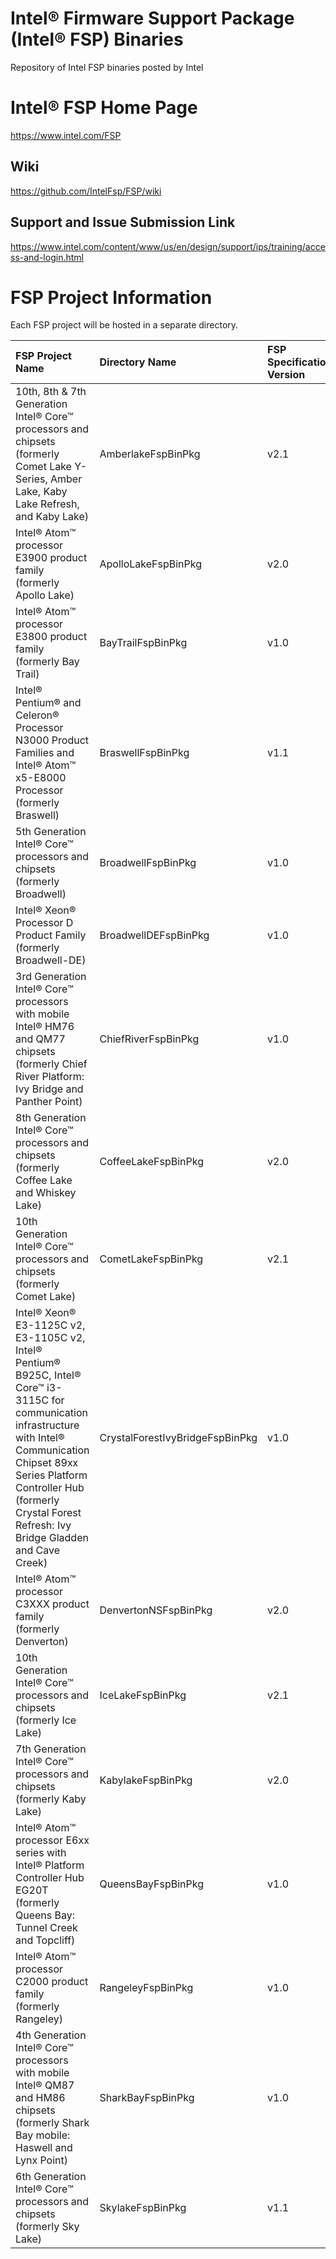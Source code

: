 # Intel® Firmware Support Package (Intel® FSP) Binaries
Repository of Intel FSP binaries posted by Intel

# Intel® FSP Home Page
<https://www.intel.com/FSP>

## Wiki
<https://github.com/IntelFsp/FSP/wiki>

## Support and Issue Submission Link
<https://www.intel.com/content/www/us/en/design/support/ips/training/access-and-login.html>

# FSP Project Information
Each FSP project will be hosted in a separate directory.

FSP Project Name | Directory Name | FSP Specification Version
:--------------- | :------------- | :------------------------
10th, 8th & 7th Generation Intel® Core™ processors and chipsets (formerly Comet Lake Y-Series, Amber Lake, Kaby Lake Refresh, and Kaby Lake) | AmberlakeFspBinPkg | v2.1
Intel® Atom™ processor E3900 product family (formerly Apollo Lake) | ApolloLakeFspBinPkg | v2.0
Intel® Atom™ processor E3800 product family (formerly Bay Trail) | BayTrailFspBinPkg | v1.0
Intel® Pentium® and Celeron® Processor N3000 Product Families and Intel® Atom™ x5-E8000 Processor (formerly Braswell) | BraswellFspBinPkg | v1.1
5th Generation Intel® Core™ processors and chipsets (formerly Broadwell) | BroadwellFspBinPkg | v1.0
Intel® Xeon® Processor D Product Family (formerly Broadwell-DE) | BroadwellDEFspBinPkg | v1.0
3rd Generation Intel® Core™ processors with mobile Intel® HM76 and QM77 chipsets  (formerly Chief River Platform: Ivy Bridge and Panther Point) | ChiefRiverFspBinPkg | v1.0
8th Generation Intel® Core™ processors and chipsets (formerly Coffee Lake and Whiskey Lake) | CoffeeLakeFspBinPkg | v2.0
10th Generation Intel® Core™ processors and chipsets (formerly Comet Lake) | CometLakeFspBinPkg | v2.1
Intel® Xeon® E3-1125C v2, E3-1105C v2, Intel® Pentium® B925C, Intel® Core™ i3-3115C for communication infrastructure with Intel® Communication Chipset 89xx Series Platform Controller Hub (formerly Crystal Forest Refresh: Ivy Bridge Gladden and Cave Creek) | CrystalForestIvyBridgeFspBinPkg | v1.0
Intel® Atom™ processor C3XXX product family (formerly Denverton) | DenvertonNSFspBinPkg | v2.0
10th Generation Intel® Core™ processors and chipsets (formerly Ice Lake) | IceLakeFspBinPkg | v2.1
7th Generation Intel® Core™ processors and chipsets (formerly Kaby Lake) | KabylakeFspBinPkg | v2.0
Intel® Atom™ processor E6xx series with Intel® Platform Controller Hub EG20T (formerly Queens Bay: Tunnel Creek and Topcliff) | QueensBayFspBinPkg | v1.0
Intel® Atom™ processor C2000 product family (formerly Rangeley) | RangeleyFspBinPkg | v1.0
4th Generation Intel® Core™ processors with mobile Intel® QM87 and HM86 chipsets (formerly Shark Bay mobile: Haswell and Lynx Point) | SharkBayFspBinPkg | v1.0
6th Generation Intel® Core™ processors and chipsets (formerly Sky Lake) | SkylakeFspBinPkg | v1.1
